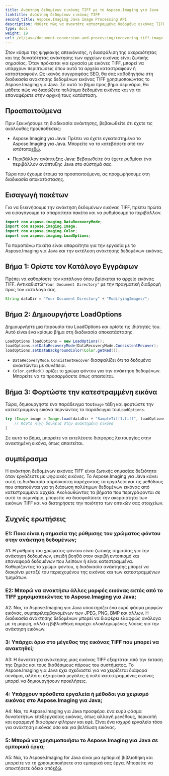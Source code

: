 ```yaml
---
title: Ανάκτηση δεδομένων εικόνας TIFF με το Aspose.Imaging για Java
linktitle: Ανάκτηση δεδομένων εικόνας TIFF
second_title: Aspose.Imaging Java Image Processing API
description: Μάθετε πώς να ανακτάτε κατεστραμμένα δεδομένα εικόνας TIFF χρησιμοποιώντας το Aspose.Imaging για Java. Αποκαταστήστε την ακεραιότητα της εικόνας με αυτόν τον οδηγό βήμα προς βήμα.
type: docs
weight: 19
url: /el/java/document-conversion-and-processing/recovering-tiff-image-data/
---
```

Στον κόσμο της ψηφιακής απεικόνισης, η διασφάλιση της ακεραιότητας και της δυνατότητας ανάκτησης των αρχείων εικόνας είναι ζωτικής σημασίας. Όταν πρόκειται για εργασία με εικόνες TIFF, μπορεί να υπάρχουν περιπτώσεις όπου αυτά τα αρχεία καταστραφούν ή καταστραφούν. Ως ικανός συγγραφέας SEO, θα σας καθοδηγήσω στη διαδικασία ανάκτησης δεδομένων εικόνας TIFF χρησιμοποιώντας το Aspose.Imaging για Java. Σε αυτό το βήμα προς βήμα σεμινάριο, θα μάθετε πώς να διασώζετε πολύτιμα δεδομένα εικόνας και να τα επαναφέρετε στην αρχική τους κατάσταση.

## Προαπαιτούμενα

Πριν ξεκινήσουμε τη διαδικασία ανάκτησης, βεβαιωθείτε ότι έχετε τις ακόλουθες προϋποθέσεις:

-  Aspose.Imaging για Java: Πρέπει να έχετε εγκατεστημένο το Aspose.Imaging για Java. Μπορείτε να το κατεβάσετε από τον ιστότοπο[εδώ](https://releases.aspose.com/imaging/java/).

- Περιβάλλον ανάπτυξης Java: Βεβαιωθείτε ότι έχετε ρυθμίσει ένα περιβάλλον ανάπτυξης Java στο σύστημά σας.

Τώρα που έχουμε έτοιμα τα προαπαιτούμενα, ας προχωρήσουμε στη διαδικασία αποκατάστασης.

## Εισαγωγή πακέτων

Για να ξεκινήσουμε την ανάκτηση δεδομένων εικόνας TIFF, πρέπει πρώτα να εισαγάγουμε τα απαραίτητα πακέτα και να ρυθμίσουμε το περιβάλλον.


```java
import com.aspose.imaging.DataRecoveryMode;
import com.aspose.imaging.Image;
import com.aspose.imaging.Color;
import com.aspose.imaging.LoadOptions;
```

Τα παραπάνω πακέτα είναι απαραίτητα για την εργασία με το Aspose.Imaging για Java και την εκτέλεση ανάκτησης δεδομένων εικόνας.


## Βήμα 1: Ορίστε τον Κατάλογο Εγγράφων

 Πρέπει να καθορίσετε τον κατάλογο όπου βρίσκεται το αρχείο εικόνας TIFF. Αντικαθιστώ`"Your Document Directory"` με την πραγματική διαδρομή προς τον κατάλογό σας.

```java
String dataDir = "Your Document Directory" + "ModifyingImages/";
```

## Βήμα 2: Δημιουργήστε LoadOptions

Δημιουργήστε μια παρουσία του LoadOptions και ορίστε τις ιδιότητές του. Αυτό είναι ένα κρίσιμο βήμα στη διαδικασία αποκατάστασης.

```java
LoadOptions loadOptions = new LoadOptions();
loadOptions.setDataRecoveryMode(DataRecoveryMode.ConsistentRecover);
loadOptions.setDataBackgroundColor(Color.getRed());
```

- `DataRecoveryMode.ConsistentRecover` διασφαλίζει ότι τα δεδομένα ανακτώνται με συνέπεια.
- `Color.getRed()` ορίζει το χρώμα φόντου για την ανάκτηση δεδομένων. Μπορείτε να το προσαρμόσετε όπως απαιτείται.

## Βήμα 3: Φορτώστε την κατεστραμμένη εικόνα

 Τώρα, δημιουργήστε ένα παράδειγμα του`Image` τάξη και φορτώστε την κατεστραμμένη εικόνα περνώντας το παράδειγμα του`LoadOptions`.

```java
try (Image image = Image.load(dataDir + "SampleTiff1.tiff", loadOptions)) {
    // Κάντε λίγη δουλειά στην ανακτημένη εικόνα
}
```

Σε αυτό το βήμα, μπορείτε να εκτελέσετε διάφορες λειτουργίες στην ανακτημένη εικόνα, όπως απαιτείται.

## συμπέρασμα

Η ανάκτηση δεδομένων εικόνας TIFF είναι ζωτικής σημασίας δεξιότητα όταν εργάζεστε με ψηφιακές εικόνες. Το Aspose.Imaging για Java κάνει αυτή τη διαδικασία απρόσκοπτη παρέχοντας τα εργαλεία και τις μεθόδους που απαιτούνται για τη διάσωση πολύτιμων δεδομένων εικόνας από κατεστραμμένα αρχεία. Ακολουθώντας τα βήματα που περιγράφονται σε αυτό το σεμινάριο, μπορείτε να διασφαλίσετε την ακεραιότητα των εικόνων TIFF και να διατηρήσετε την ποιότητα των οπτικών σας στοιχείων.

## Συχνές ερωτήσεις

### Ε1: Ποια είναι η σημασία της ρύθμισης του χρώματος φόντου στην ανάκτηση δεδομένων;

A1: Η ρύθμιση του χρώματος φόντου είναι ζωτικής σημασίας για την ανάκτηση δεδομένων, επειδή βοηθά στον ακριβή εντοπισμό και επαναφορά δεδομένων που λείπουν ή είναι κατεστραμμένα. Καθορίζοντας το χρώμα φόντου, η διαδικασία ανάκτησης μπορεί να διακρίνει μεταξύ του περιεχομένου της εικόνας και των κατεστραμμένων τμημάτων.

### Ε2: Μπορώ να ανακτήσω άλλες μορφές εικόνας εκτός από το TIFF χρησιμοποιώντας το Aspose.Imaging για Java;

A2: Ναι, το Aspose.Imaging για Java υποστηρίζει ένα ευρύ φάσμα μορφών εικόνας, συμπεριλαμβανομένων των JPEG, PNG, BMP και άλλων. Η διαδικασία ανάκτησης δεδομένων μπορεί να διαφέρει ελαφρώς ανάλογα με τη μορφή, αλλά η βιβλιοθήκη παρέχει ολοκληρωμένες λύσεις για την ανάκτηση εικόνων.

### 3: Υπάρχει όριο στο μέγεθος της εικόνας TIFF που μπορεί να ανακτηθεί;

A3: Η δυνατότητα ανάκτησης μιας εικόνας TIFF εξαρτάται από την έκταση της ζημιάς και τους διαθέσιμους πόρους του συστήματος. Το Aspose.Imaging για Java έχει σχεδιαστεί για να χειρίζεται διάφορα σενάρια, αλλά οι εξαιρετικά μεγάλες ή πολύ κατεστραμμένες εικόνες μπορεί να δημιουργήσουν προκλήσεις.

### 4: Υπάρχουν πρόσθετα εργαλεία ή μέθοδοι για χειρισμό εικόνας στο Aspose.Imaging για Java;

A4: Ναι, το Aspose.Imaging για Java προσφέρει ένα ευρύ φάσμα δυνατοτήτων επεξεργασίας εικόνας, όπως αλλαγή μεγέθους, περικοπή και εφαρμογή διαφόρων φίλτρων και εφέ. Είναι ένα ισχυρό εργαλείο τόσο για ανάκτηση εικόνας όσο και για βελτίωση εικόνας.

### 5: Μπορώ να χρησιμοποιήσω το Aspose.Imaging για Java σε εμπορικά έργα;

A5: Ναι, το Aspose.Imaging for Java είναι μια εμπορική βιβλιοθήκη και μπορείτε να τη χρησιμοποιήσετε στα εμπορικά σας έργα. Μπορείτε να αποκτήσετε άδεια από[εδώ](https://purchase.aspose.com/buy).